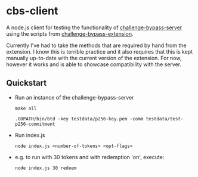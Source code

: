 # cbs-client

A node.js client for testing the functionality of [challenge-bypass-server](https://github.com/privacypass/challenge-bypass-server) using the scripts from [challenge-bypass-extension](https://github.com/privacypass/challenge-bypass-extension).

Currently I've had to take the methods that are required by hand from the extension. I know this is terrible practice and it also requires that this is kept manually up-to-date with the current version of the extension. For now, however it works and is able to showcase compatibility with the server.

## Quickstart

- Run an instance of the challenge-bypass-server

    ```
    make all

    .GOPATH/bin/btd -key testdata/p256-key.pem -comm testdata/test-p256-commitment
    ```

- Run index.js

    ```
    node index.js <number-of-tokens> <opt-flags>
    ```

- e.g. to run with 30 tokens and with redemption 'on', execute:

    ```
    node index.js 30 redeem
    ```
